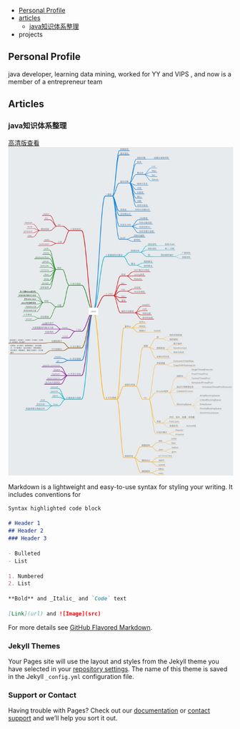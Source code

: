 * [Personal Profile](#personal-profile)
* [articles](#articles)
	* [java知识体系整理](#java知识体系整理)
* projects

## Personal Profile
java developer, learning data mining, worked for YY and VIPS , and now is a member of a entrepreneur team


## Articles

### java知识体系整理
[高清版查看](/img/java知识点.png)
![java知识体系整理](/img/java知识点.jpg)

Markdown is a lightweight and easy-to-use syntax for styling your writing. It includes conventions for

```markdown
Syntax highlighted code block

# Header 1
## Header 2
### Header 3

- Bulleted
- List

1. Numbered
2. List

**Bold** and _Italic_ and `Code` text

[Link](url) and ![Image](src)
```

For more details see [GitHub Flavored Markdown](https://guides.github.com/features/mastering-markdown/).

### Jekyll Themes

Your Pages site will use the layout and styles from the Jekyll theme you have selected in your [repository settings](https://github.com/super-sean/super-sean.github.io/settings). The name of this theme is saved in the Jekyll `_config.yml` configuration file.

### Support or Contact

Having trouble with Pages? Check out our [documentation](https://help.github.com/categories/github-pages-basics/) or [contact support](https://github.com/contact) and we’ll help you sort it out.
